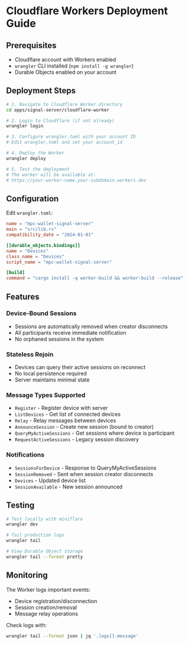 # Cloudflare Workers Deployment Guide

## Prerequisites
- Cloudflare account with Workers enabled
- `wrangler` CLI installed (`npm install -g wrangler`)
- Durable Objects enabled on your account

## Deployment Steps

```bash
# 1. Navigate to Cloudflare Worker directory
cd apps/signal-server/cloudflare-worker

# 2. Login to Cloudflare (if not already)
wrangler login

# 3. Configure wrangler.toml with your account ID
# Edit wrangler.toml and set your account_id

# 4. Deploy the Worker
wrangler deploy

# 5. Test the deployment
# The worker will be available at:
# https://your-worker-name.your-subdomain.workers.dev
```

## Configuration

Edit `wrangler.toml`:

```toml
name = "mpc-wallet-signal-server"
main = "src/lib.rs"
compatibility_date = "2024-01-01"

[[durable_objects.bindings]]
name = "Devices"
class_name = "Devices"
script_name = "mpc-wallet-signal-server"

[build]
command = "cargo install -q worker-build && worker-build --release"
```

## Features

### Device-Bound Sessions
- Sessions are automatically removed when creator disconnects
- All participants receive immediate notification
- No orphaned sessions in the system

### Stateless Rejoin
- Devices can query their active sessions on reconnect
- No local persistence required
- Server maintains minimal state

### Message Types Supported
- `Register` - Register device with server
- `ListDevices` - Get list of connected devices
- `Relay` - Relay messages between devices
- `AnnounceSession` - Create new session (bound to creator)
- `QueryMyActiveSessions` - Get sessions where device is participant
- `RequestActiveSessions` - Legacy session discovery

### Notifications
- `SessionsForDevice` - Response to QueryMyActiveSessions
- `SessionRemoved` - Sent when session creator disconnects
- `Devices` - Updated device list
- `SessionAvailable` - New session announced

## Testing

```bash
# Test locally with miniflare
wrangler dev

# Tail production logs
wrangler tail

# View Durable Object storage
wrangler tail --format pretty
```

## Monitoring

The Worker logs important events:
- Device registration/disconnection
- Session creation/removal
- Message relay operations

Check logs with:
```bash
wrangler tail --format json | jq '.logs[].message'
```